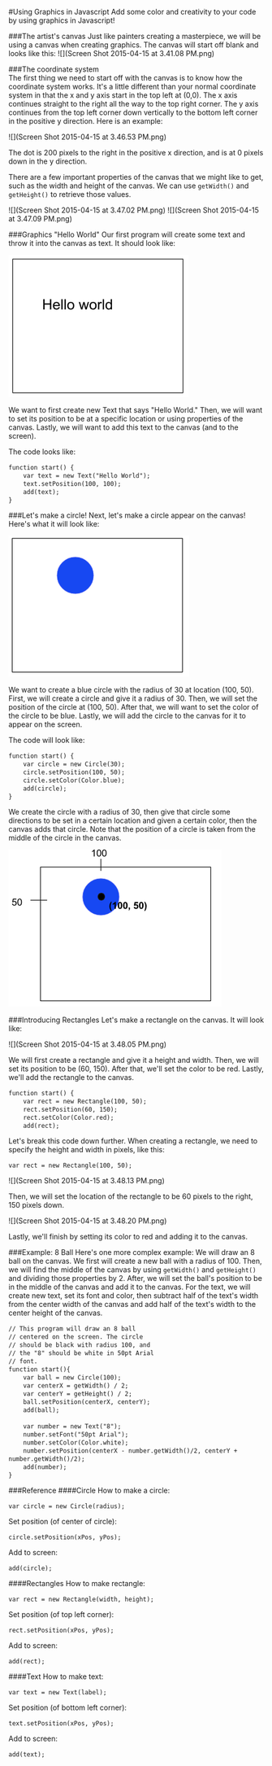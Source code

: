 #Using Graphics in Javascript
Add some color and creativity to your code by using graphics in Javascript!

###The artist's canvas
Just like painters creating a masterpiece, we will be using a canvas when creating graphics. The canvas will start off blank and looks like this: 
![](Screen Shot 2015-04-15 at 3.41.08 PM.png)

###The coordinate system    
The first thing we need to start off with the canvas is to know how the coordinate system works. It's a little different than your normal coordinate system in that the x and y axis start in the top left at (0,0). The x axis continues straight to the right all the way to the top right corner. The y axis continues from the top left corner down vertically to the bottom left corner in the positive y direction. Here is an example: 

![](Screen Shot 2015-04-15 at 3.46.53 PM.png)

The dot is 200 pixels to the right in the positive x direction, and is at 0 pixels down in the y direction. 

There are a few important properties of the canvas that we might like to get, such as the width and height of the canvas. We can use ```getWidth()``` and ```getHeight()``` to retrieve those values.

![](Screen Shot 2015-04-15 at 3.47.02 PM.png)
![](Screen Shot 2015-04-15 at 3.47.09 PM.png)

###Graphics "Hello World"
Our first program will create some text and throw it into the canvas as text. It should look like:

![](helloworldcanvas.png)

We want to first create new Text that says "Hello World." Then, we will want to set its position to be at a specific location or using properties of the canvas. Lastly, we will want to add this text to the canvas (and to the screen). 

The code looks like: 

```
function start() {
    var text = new Text("Hello World");
    text.setPosition(100, 100);
    add(text);
}
```

###Let's make a circle!
Next, let's make a circle appear on the canvas! Here's what it will look like:

![](bluecircle1.png)

We want to create a blue circle with the radius of 30 at location (100, 50). First, we will create a circle and give it a radius of 30. Then, we will set the position of the circle at (100, 50). After that, we will want to set the color of the circle to be blue. Lastly, we will add the circle to the canvas for it to appear on the screen. 

The code will look like:
```
function start() {
    var circle = new Circle(30);
    circle.setPosition(100, 50);
    circle.setColor(Color.blue);
    add(circle);
}
```
We create the circle with a radius of 30, then give that circle some directions to be set in a certain location and given a certain color, then the canvas adds that circle. Note that the position of a circle is taken from the middle of the circle in the canvas. 

![](bluecircle3.png)

###Introducing Rectangles
Let's make a rectangle on the canvas. It will look like: 

![](Screen Shot 2015-04-15 at 3.48.05 PM.png)

We will first create a rectangle and give it a height and width. Then, we will set its position to be (60, 150). After that, we'll set the color to be red. Lastly, we'll add the rectangle to the canvas. 

```
function start() {
    var rect = new Rectangle(100, 50);
    rect.setPosition(60, 150);
    rect.setColor(Color.red);
    add(rect);
```
Let's break this code down further. When creating a rectangle, we need to specify the height and width in pixels, like this:
```
var rect = new Rectangle(100, 50);
```
![](Screen Shot 2015-04-15 at 3.48.13 PM.png)

Then, we will set the location of the rectangle to be 60 pixels to the right, 150 pixels down. 

![](Screen Shot 2015-04-15 at 3.48.20 PM.png)

Lastly, we'll finish by setting its color to red and adding it to the canvas. 

###Example: 8 Ball
Here's one more complex example: We will draw an 8 ball on the canvas. We first will create a new ball with a radius of 100. Then, we will find the middle of the canvas by using ```getWidth()``` and ```getHeight()``` and dividing those properties by 2. After, we will set the ball's position to be in the middle of the canvas and add it to the canvas. For the text, we will create new text, set its font and color, then subtract half of the text's width from the center width of the canvas and add half of the text's width to the center height of the canvas. 
```
// This program will draw an 8 ball 
// centered on the screen. The circle
// should be black with radius 100, and
// the "8" should be white in 50pt Arial
// font.
function start(){
	var ball = new Circle(100);
	var centerX = getWidth() / 2;
	var centerY = getHeight() / 2;
	ball.setPosition(centerX, centerY);
	add(ball);
	
	var number = new Text("8");
	number.setFont("50pt Arial");
	number.setColor(Color.white);
	number.setPosition(centerX - number.getWidth()/2, centerY + number.getWidth()/2);
	add(number);
}
```
###Reference
####Circle
How to make a circle:
```
var circle = new Circle(radius);
```
Set position (of center of circle):
```
circle.setPosition(xPos, yPos);
```
Add to screen:
```
add(circle);
```
####Rectangles
How to make rectangle:
```
var rect = new Rectangle(width, height);
```
Set position (of top left corner):
```
rect.setPosition(xPos, yPos);
```
Add to screen:
```
add(rect);
```
####Text
How to make text:
```
var text = new Text(label);
```
Set position (of bottom left corner):
```
text.setPosition(xPos, yPos);
```
Add to screen:
```
add(text);
```

